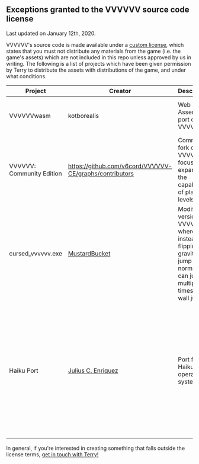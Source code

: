 Exceptions granted to the VVVVVV source code license
-------
Last updated on January 12th, 2020.

VVVVVV's source code is made available under a [custom license](LICENSE.md), which states that you must not distribute any materials from the game (i.e. the game's assets) which are not included in this repo unless approved by us in writing. The following is a list of projects which have been given permission by Terry to distribute the assets with distributions of the game, and under what conditions.

| Project | Creator | Description | Conditions | Link |
|---|---|---|---|---|
| VVVVVVwasm|kotborealis|Web Assembly port of VVVVVV| Must compile with the makeandplay define set, cannot distribute the original levels. | [github repo](https://github.com/kotborealis/VVVVVVwasm) |
| VVVVVV: Community Edition | https://github.com/v6cord/VVVVVV-CE/graphs/contributors | Community fork of VVVVVV focused on expanding the capabilities of player levels. | Must compile with the makeandplay define set, cannot distribute the original levels. | [github repo](https://github.com/v6cord/VVVVVV-CE) |
| cursed_vvvvvv.exe | [MustardBucket](https://twitter.com/mustard_bucket/) | Modified version of VVVVVV where instead of flipping gravity you jump normally, can jump multiple times, and wall jump. | Make it impossible to revert to ordinary flipping behaviour. | [download](https://mustardbucket.itch.io/cursed-vvvvvv?secret=O0KvS02wD473pXBF9avreZsww), [twitter gif](https://twitter.com/mustard_bucket/status/1216272971779670016) |
| Haiku Port | [Julius C. Enriquez](https://github.com/win8linux) | Port for the Haiku operating system. | Display the following text in the Haiku package to make it clear that this is an exception: "VVVVVV is a commercial game! The author has given special permission to make this Haiku version available for free. If you enjoy the game, please consider purchasing a copy at [thelettervsixtim.es](http://thelettervsixtim.es)." | (coming soon) |

In general, if you're interested in creating something that falls outside the license terms, [get in touch with Terry!](http://distractionware.com/email/)
